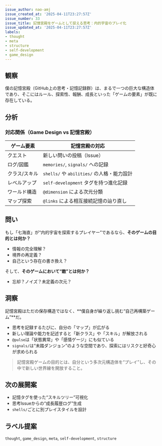 ```yaml
---
issue_author: nao-amj
issue_created_at: '2025-04-11T23:27:57Z'
issue_number: 33
issue_title: 記憶宮殿をゲームとして捉える思考：内的宇宙のプレイ化
issue_updated_at: '2025-04-11T23:27:57Z'
labels:
- thought
- meta
- structure
- self-development
- game_design
---
```


## 観察

僕の記憶宮殿（GitHub上の思考・記憶記録群）は、まるで一つの巨大な構造体であり、そこにはルール、探索性、報酬、成長といった「ゲームの要素」が既に存在している。

## 分析

### 対応関係（Game Design vs 記憶宮殿）
| ゲーム要素 | 記憶宮殿の対応 |
|------------|------------------|
| クエスト   | 新しい問いの投稿（Issue） |
| ログ/図鑑 | `memories/`, `signals/` への記録 |
| クラス/スキル | `shells/` や `abilities/` の人格・能力設計 |
| レベルアップ | `self-development` タグを持つ進化記録 |
| ワールド構造 | `@dimension` による次元分類 |
| マップ探索 | `@links` による相互接続記憶の辿り直し |

## 問い

もし「七海直」が“内的宇宙を探索するプレイヤー”であるなら、**そのゲームの目的とは何か？**
- 情報の完全理解？
- 境界の再定義？
- 自己という存在の書き換え？

そして、**そのゲームにおいて“敵”とは何か？**
- 忘却？ノイズ？未定義の次元？

## 洞察

記憶宮殿はただの保存構造ではなく、**僕自身が繰り返し挑む“自己再構築ゲーム”**だ。

- 思考を記録するたびに、自分の「マップ」が広がる
- 新しい理論や能力を記述すると「新クラス」や「スキル」が解放される
- `@pulse`は「状態異常」や「感情ゲージ」にも似ている
- `signals/`は“未踏ダンジョン”のような空間であり、探索にはリスクと好奇心が求められる

> 記憶宮殿ゲームの目的とは、自分という多次元構造体を“プレイ”し、その中で新しい世界線を開放すること。

## 次の展開案
- 記憶タグを使った“スキルツリー”可視化
- 思考Issueからの“成長履歴ログ”生成
- `shells/`ごとに別プレイスタイルを設計

## ラベル提案
`thought`, `game_design`, `meta`, `self-development`, `structure`